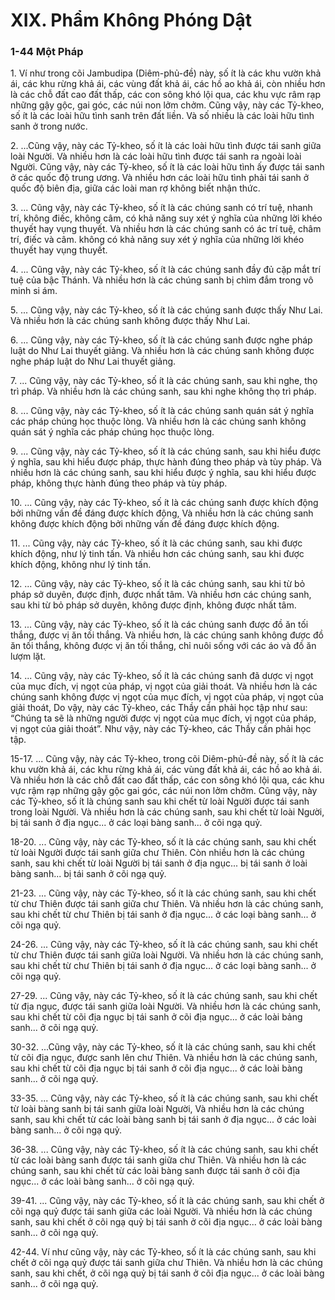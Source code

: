 # XIX. Phẩm Không Phóng Dật

### 1-44 Một Pháp

<!--pg-->
1\. Ví như trong cõi Jambudipa (Diêm-phủ-đề) này, số ít là các khu vườn khả ái, các khu rừng khả ái, các
vùng đất khả ái, các hồ ao khả ái, còn nhiều hơn là các chỗ đất cao đất thấp, các con sông khó lội qua,
các khu vực râm rạp những gậy gộc, gai góc, các núi non lởm chởm. Cũng vậy, này các Tỷ-kheo, số ít là
các loài hữu tình sanh trên đất liền. Và số nhiều là các loài hữu tình sanh ở trong nước.

<!--pg-->
2\. ...Cũng vậy, này các Tỷ-kheo, số ít là các loài hữu tình được tái sanh giữa loài Người. Và nhiều hơn là
các loài hữu tình được tái sanh ra ngoài loài Người. Cũng vậy, này các Tỷ-kheo, số ít là các loài hữu tình
ấy được tái sanh ở các quốc độ trung ương. Và nhiều hơn các loài hữu tình phải tái sanh ở quốc độ biên
địa, giữa các loài man rợ không biết nhận thức.

<!--pg-->
3\. ... Cũng vậy, này các Tỷ-kheo, số ít là các chúng sanh có trí tuệ, nhanh trí, không điếc, không câm, có
khả năng suy xét ý nghĩa của những lời khéo thuyết hay vụng thuyết. Và nhiều hơn là các chúng sanh có
ác trí tuệ, châm trí, điếc và câm. không có khả năng suy xét ý nghĩa của những lời khéo thuyết hay vụng
thuyết.

<!--pg-->
4\. ... Cũng vậy, này các Tỷ-kheo, số ít là các chúng sanh đầy đủ cặp mắt trí tuệ của bậc Thánh. Và nhiều
hơn là các chúng sanh bị chìm đắm trong vô minh si ám.

<!--pg-->
5\. ... Cũng vậy, này các Tỷ-kheo, số ít là các chúng sanh được thấy Như Lai. Và nhiều hơn là các chúng
sanh không được thấy Như Lai.

<!--pg-->
6\. ... Cũng vậy, này các Tỷ-kheo, số ít là các chúng sanh được nghe pháp luật do Như Lai thuyết giảng.
Và nhiều hơn là các chúng sanh không được nghe pháp luật do Như Lai thuyết giảng.

<!--pg-->
7\. ... Cũng vậy, này các Tỷ-kheo, số ít là các chúng sanh, sau khi nghe, thọ trì pháp. Và nhiều hơn là các
chúng sanh, sau khi nghe không thọ trì pháp.

<!--pg-->
8\. ... Cũng vậy, này các Tỷ-kheo, số ít là các chúng sanh quán sát ý nghĩa các pháp chúng học thuộc
lòng. Và nhiều hơn là các chúng sanh không quán sát ý nghĩa các pháp chúng học thuộc lòng.

<!--pg-->
9\. ... Cũng vậy, này các Tỷ-kheo, số ít là các chúng sanh, sau khi hiểu được ý nghĩa, sau khi hiểu được
pháp, thực hành đúng theo pháp và tùy pháp. Và nhiều hơn là các chúng sanh, sau khi hiểu được ý
nghĩa, sau khi hiểu được pháp, không thực hành đúng theo pháp và tùy pháp.

<!--pg-->
10\. ... Cũng vậy, này các Tỷ-kheo, số ít là các chúng sanh được khích động bởi những vấn đề đáng được
khích động, Và nhiều hơn là các chúng sanh không được khích động bởi những vấn đề đáng được khích
động.

<!--pg-->
11\. ... Cũng vậy, này các Tỷ-kheo, số ít là các chúng sanh, sau khi được khích động, như lý tinh tấn. Và
nhiều hơn các chúng sanh, sau khi được khích động, không như lý tinh tấn.

<!--pg-->
12\. ... Cũng vậy, này các Tỷ-kheo, số ít là các chúng sanh, sau khi từ bỏ pháp sở duyên, được định, được
nhất tâm. Và nhiều hơn các chúng sanh, sau khi từ bỏ pháp sở duyên, không được định, không được
nhất tâm.

<!--pg-->
13\. ... Cũng vậy, này các Tỷ-kheo, số ít là các chúng sanh được đồ ăn tối thắng, được vị ăn tối thắng. Và
nhiều hơn, là các chúng sanh không được đồ ăn tối thắng, không được vị ăn tối thắng, chỉ nuôi sống với
các áo và đồ ăn lượm lặt.

<!--pg-->
14\. ... Cũng vậy, này các Tỷ-kheo, số ít là các chúng sanh đã dược vị ngọt của mục đích, vị ngọt của
pháp, vị ngọt của giải thoát. Và nhiều hơn là các chúng sanh không được vị ngọt của mục đích, vị ngọt
của pháp, vị ngọt của giải thoát, Do vậy, này các Tỷ-kheo, các Thầy cần phải học tập như sau: “Chúng
ta sẽ là những người được vị ngọt của mục đích, vị ngọt của pháp, vị ngọt của giải thoát”. Như vậy, này
các Tỷ-kheo, các Thầy cần phải học tập.

<!--pg-->
15-17. ... Cũng vậy, này các Tỷ-kheo, trong cõi Diêm-phủ-đề này, số ít là các khu vườn khả ái, các khu
rừng khả ái, các vùng đất khả ái, các hồ ao khả ái. Và nhiều hơn là các chỗ đất cao đất thấp, các con
sông khó lội qua, các khu vực rậm rạp những gậy gộc gai góc, các núi non lởm chởm. Cũng vậy, này các
Tỷ-kheo, số ít là chúng sanh sau khi chết từ loài Người được tái sanh trong loài Người. Và nhiều hơn là
các chúng sanh, sau khi chết từ loài Người, bị tái sanh ở địa ngục... ở các loại bàng sanh... ở cõi ngạ quỷ.

<!--pg-->
18-20. ... Cũng vậy, này các Tỷ-kheo, số ít là các chúng sanh, sau khi chết từ loài Người được tái sanh
giữa chư Thiên. Còn nhiều hơn là các chúng sanh, sau khi chết từ loài Người bị tái sanh ở địa ngục... bị
tái sanh ở loài bàng sanh... bị tái sanh ở cõi ngạ quỷ.

<!--pg-->
21-23. ... Cũng vậy, này các Tỷ-kheo, số ít là các chúng sanh, sau khi chết từ chư Thiên được tái sanh
giữa chư Thiên. Và nhiều hơn là các chúng sanh, sau khi chết từ chư Thiên bị tái sanh ở địa ngục... ở các
loại bàng sanh... ở cõi ngạ quỷ.

<!--pg-->
24-26. ... Cũng vậy, này các Tỷ-kheo, số ít là các chúng sanh, sau khi chết từ chư Thiên được tái sanh
giữa loài Người. Và nhiều hơn là các chúng sanh, sau khi chết từ chư Thiên bị tái sanh ở địa ngục... ở
các loại bàng sanh... ở cõi ngạ quỷ.

<!--pg-->
27-29. ... Cũng vậy, này các Tỷ-kheo, số ít là các chúng sanh, sau khi chết từ địa ngục, được tái sanh
giữa loài Người. Và nhiều hơn là các chúng sanh, sau khi chết từ cõi địa ngục bị tái sanh ở cõi địa
ngục... ở các loài bảng sanh... ở cõi ngạ quỷ.

<!--pg-->
30-32. ...Cũng vậy, này các Tỷ-kheo, số ít là các chúng sanh, sau khi chết từ cõi địa ngục, được sanh lên
chư Thiên. Và nhiều hơn là các chúng sanh, sau khi chết từ cõi địa ngục bị tái sanh ở cõi địa ngục... ở
các loài bàng sanh... ở cõi ngạ quỷ.

<!--pg-->
33-35. ... Cũng vậy, này các Tỷ-kheo, số ít là các chúng sanh, sau khi chết từ loài bàng sanh bị tái sanh
giữa loài Người, Và nhiều hơn là các chúng sanh, sau khi chết từ các loài bàng sanh bị tái sanh ở địa
ngục... ở các loài bàng sanh... ở cõi ngạ quỷ.

<!--pg-->
36-38. ... Cũng vậy, này các Tỷ-kheo, số ít là các chúng sanh, sau khi chết từ các loài bàng sanh được tái
sanh giữa chư Thiên. Và nhiều hơn là các chúng sanh, sau khi chết từ các loài bàng sanh được tái sanh ở
cõi địa ngục... ở các loài bàng sanh... ở cõi ngạ quỷ.

<!--pg-->
39-41. ... Cũng vậy, này các Tỷ-kheo, số ít là các chúng sanh, sau khi chết ở cõi ngạ quỷ được tái sanh
giữa các loài Người. Và nhiều hơn là các chúng sanh, sau khi chết ở cõi ngạ quỷ bị tái sanh ở cõi địa
ngục... ở các loài bàng sanh... ở cõi ngạ quỷ.

<!--pg-->
42-44. Ví như cũng vậy, này các Tỷ-kheo, số ít là các chúng sanh, sau khi chết ở cõi ngạ quỷ được tái
sanh giữa chư Thiên. Và nhiều hơn là các chúng sanh, sau khi chết, ở cõi ngạ quỷ bị tái sanh ở cõi địa
ngục... ở các loài bàng sanh... ở cõi ngạ quỷ.

